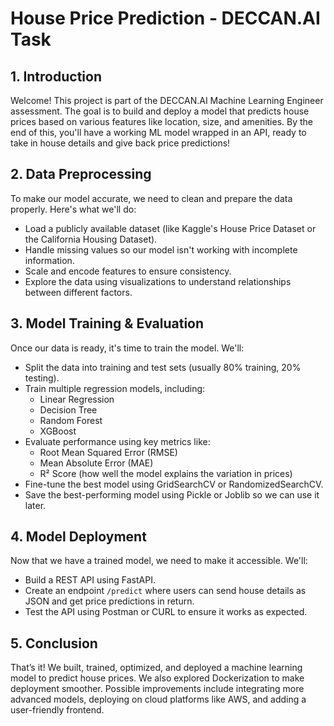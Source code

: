 # House Price Prediction - DECCAN.AI Task

## 1. Introduction
Welcome! This project is part of the DECCAN.AI Machine Learning Engineer assessment. The goal is to build and deploy a model that predicts house prices based on various features like location, size, and amenities. By the end of this, you'll have a working ML model wrapped in an API, ready to take in house details and give back price predictions!

## 2. Data Preprocessing
To make our model accurate, we need to clean and prepare the data properly. Here's what we'll do:
- Load a publicly available dataset (like Kaggle's House Price Dataset or the California Housing Dataset).
- Handle missing values so our model isn't working with incomplete information.
- Scale and encode features to ensure consistency.
- Explore the data using visualizations to understand relationships between different factors.

## 3. Model Training & Evaluation
Once our data is ready, it's time to train the model. We'll:
- Split the data into training and test sets (usually 80% training, 20% testing).
- Train multiple regression models, including:
  - Linear Regression
  - Decision Tree
  - Random Forest
  - XGBoost
- Evaluate performance using key metrics like:
  - Root Mean Squared Error (RMSE)
  - Mean Absolute Error (MAE)
  - R² Score (how well the model explains the variation in prices)
- Fine-tune the best model using GridSearchCV or RandomizedSearchCV.
- Save the best-performing model using Pickle or Joblib so we can use it later.

## 4. Model Deployment
Now that we have a trained model, we need to make it accessible. We'll:
- Build a REST API using FastAPI.
- Create an endpoint `/predict` where users can send house details as JSON and get price predictions in return.
- Test the API using Postman or CURL to ensure it works as expected.
## 5. Conclusion
That’s it! We built, trained, optimized, and deployed a machine learning model to predict house prices. We also explored Dockerization to make deployment smoother. Possible improvements include integrating more advanced models, deploying on cloud platforms like AWS, and adding a user-friendly frontend. 



